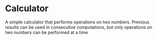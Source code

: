 # Calculator
A simple calculator that performs operations on two numbers. Previous results can be used in consecutive computations, but only operations on two numbers can be performed at a time
 
